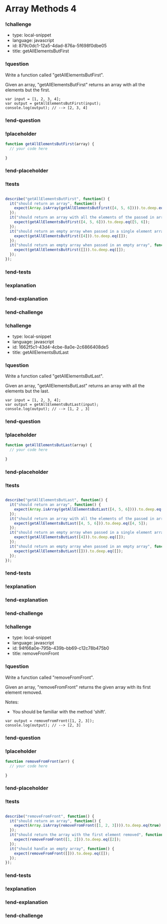 # Array Methods 4

### !challenge

* type: local-snippet
* language: javascript
* id: 879c0dc1-12a5-4dad-876a-5f698f0dbe05
* title: getAllElementsButFirst

### !question

Write a function called "getAllElementsButFirst".

Given an array, "getAllElementsButFirst" returns an array with all the elements but the first.

```
var input = [1, 2, 3, 4];
var output = getAllElementsButFirst(input);
console.log(output); // --> [2, 3, 4]
```

### !end-question

### !placeholder

```js
function getAllElementsButFirst(array) {
  // your code here
  
}
```

### !end-placeholder

### !tests

```js

describe("getAllElementsButFirst", function() {
  it("should return an array", function() {
    expect(Array.isArray(getAllElementsButFirst([4, 5, 6]))).to.deep.eq(true);
  });
  it("should return an array with all the elements of the passed in array, except for the first", function() {
    expect(getAllElementsButFirst([4, 5, 6])).to.deep.eq([5, 6]);
  });
  it("should return an empty array when passed in a single element array", function() {
    expect(getAllElementsButFirst([4])).to.deep.eq([]);
  });
  it("should return an empty array when passed in an empty array", function() {
    expect(getAllElementsButFirst([])).to.deep.eq([]);
  });
});


```

### !end-tests

### !explanation

### !end-explanation

### !end-challenge

### !challenge

* type: local-snippet
* language: javascript
* id: 1662f5c1-43d4-4cbe-8a0e-2c6866408de5
* title: getAllElementsButLast

### !question

Write a function called "getAllElementsButLast".

Given an array, "getAllElementsButLast" returns an array with all the elements but the last.

```
var input = [1, 2, 3, 4];
var output = getAllElementsButLast(input);
console.log(output); // --> [1, 2 , 3]
```

### !end-question

### !placeholder

```js
function getAllElementsButLast(array) {
  // your code here
  
}
```

### !end-placeholder

### !tests

```js

describe("getAllElementsButLast", function() {
  it("should return an array", function() {
    expect(Array.isArray(getAllElementsButLast([4, 5, 6]))).to.deep.eq(true);
  });
  it("should return an array with all the elements of the passed in array, except for the last", function() {
    expect(getAllElementsButLast([4, 5, 6])).to.deep.eq([4, 5]);
  });
  it("should return an empty array when passed in a single element array", function() {
    expect(getAllElementsButLast([4])).to.deep.eq([]);
  });
  it("should return an empty array when passed in an empty array", function() {
    expect(getAllElementsButLast([])).to.deep.eq([]);
  });
});


```

### !end-tests

### !explanation

### !end-explanation

### !end-challenge

### !challenge

* type: local-snippet
* language: javascript
* id: 94f66a0e-795b-439b-bb69-c12c78b475b0
* title: removeFromFront

### !question

Write a function called "removeFromFront".

Given an array, "removeFromFront" returns the given array with its first element removed.

Notes:
* You should be familiar with the method 'shift'.

```
var output = removeFromFront([1, 2, 3]);
console.log(output); // --> [2, 3]
```

### !end-question

### !placeholder

```js
function removeFromFront(arr) {
  // your code here
  
}
```

### !end-placeholder

### !tests

```js

describe("removeFromFront", function() {
  it("should return an array", function() {
    expect(Array.isArray(removeFromFront([1, 2, 3]))).to.deep.eq(true);
  });
  it("should return the array with the first element removed", function() {
    expect(removeFromFront([1, 2])).to.deep.eq([2]);
  });
  it("should handle an empty array", function() {
    expect(removeFromFront([])).to.deep.eq([]);
  });
});


```

### !end-tests

### !explanation

### !end-explanation

### !end-challenge
